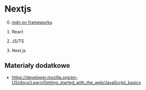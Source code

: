 # Nextjs

0. [mdn on frameworks](https://developer.mozilla.org/en-US/docs/Learn/Tools_and_testing/Client-side_JavaScript_frameworks/Introduction).

1. React

2. JS/TS

3. Next.js


## Materiały dodatkowe

- https://developer.mozilla.org/en-US/docs/Learn/Getting_started_with_the_web/JavaScript_basics
